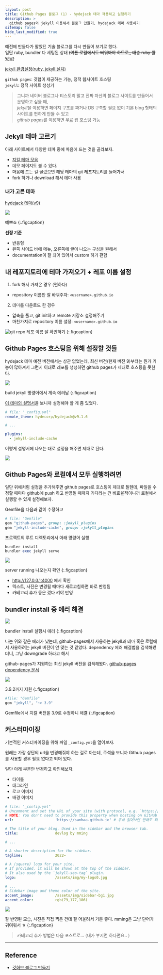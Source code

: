 ```yaml
---
layout: post
title: Github Pages 블로그 (1) - hydejack 테마 적용하고 실행하기
description: >
  github pages와 jekyll 이용해서 블로그 만들기, hydejack 테마 사용하기
sitemap: false
hide_last_modified: true
---
```


예전에 만들다가 말았던 기술 블로그를 다시 만들어 보기로 했다.  
일단 ruby, bundler 다 세팅된 상태 ~~(여튼 로컬에서도 띄워봐야 하므로,, 대충 ruby 깔았음)~~

[jekyll 환경설정(ruby, jekyll 설치)](https://github.com/sanhaa/Study/blob/main/Jekyll.md)

`github pages`: 깃헙이 제공하는 기능, 정적 웹사이트 호스팅  
`jekyll`: 정적 사이트 생성기

> 그니까 네이버 블로그나 티스토리 말고 진짜 자신의 블로그 사이트를 만들어서 운영하고 싶을 때,  
*jekyll*을 이용하면 페이지 구조를 짜거나 DB 구축할 필요 없이 기본 blog 형태의 사이트를 편하게 만들 수 있고  
*github pages*를 이용하면 무료 웹 호스팅 가능



## Jekyll 테마 고르기

아래 사이트에서 다양한 테마 중에 마음에 드는 것을 골라보자.  

- [지킬 테마 모음](http://jekyllthemes.org/)
- 데모 페이지도 볼 수 있다.
- 마음에 드는 걸 골랐으면 해당 테마의 git 레포지토리를 들어가서
- fork 하거나 download 해서 테마 사용


### 내가 고른 테마

[hydejack 테마(v9)](https://hydejack.com/)

![](https://hydejack.com/assets/img/blog/hydejack-9.jpg)

예쁘죠
{:.figcaption}


**선정 기준**
- 반응형
- 왼쪽 사이드 바에 메뉴, 오른쪽에 글이 나오는 구성을 원해서
- documentation이 잘 되어 있어서 custom 하기 편함

## 내 레포지토리에 테마 가져오기 + 레포 이름 설정

1. fork 해서 가져온 경우 (편하다)
  - repository 이름만 잘 바꿔주자: `<username>.github.io`
2. 테마를 다운로드 한 경우
  - 압축을 풀고, git init하고 remote 저장소 설정해주기
  - 마찬가지로 repository 이름 설정: `<username>.github.io`

![](/assets/img/220927/git-repo.png "git repo")
레포 이름 잘 확인하기
{:.figcaption}


## Github Pages 호스팅을 위해 설정할 것들 

hydejack 테마 예전 버전에서는 상관 없었는데, 최신 버전(현재 버전 9)부터는 뭔가 기능이 많아져서 그런지 이대로 레포를 생성하면 github pages가 제대로 호스팅을 못한다. 

![](/assets/img/220927/gp-error.PNG)

build jekyll 명령어에서 계속 에러남
{:.figcaption}

[이 테마의 설명서](https://hydejack.com/docs/install/#github-pages)을 보니까 설정해야 할 게 좀 있었다.

~~~yml
# file: "_config.yml"
remote_theme: hydecorp/hydejack@v9.1.6

# ...

plugins:
  - jekyll-include-cache
~~~


이렇게 설명서에 나오는 대로 설정을 해주면 제대로 된다.

![](/assets/img/220927/gp-success.png)


## Github Pages와 로컬에서 모두 실행하려면

일단 위에처럼 설정을 추가해주면 github pages로 호스팅이 제대로 될텐데, 파일을 수정할 때마다 github에 push 하고 반영될 때까지 기다리는 건 비효율적이니까 로컬에서 실행할 수 있게 설정해보자.

Gemfile을 다음과 같이 수정하고

~~~ruby
# file: "Gemfile"
gem "github-pages", group: :jekyll_plugins
gem "jekyll-include-cache", group: :jekyll_plugins
~~~

프로젝트의 루트 디렉토리에서 아래 명령어 실행
~~~ruby
bundler install
bundler exec jekyll serve
~~~

![](/assets/img/220927/bundler-exec.jpg)

server running 나오는지 확인
{:.figcaption}

+ http://127.0.0.1:4000 에서 확인
+ 텍스트, 사진은 변경될 때마다 새로고침하면 바로 반영됨
+ 카테고리 추가 등은 껐다 켜야 반영

## bundler install 중 에러 해결

![](/assets/img/220927/bundler-error.jpg)  

bundler install 실행시 에러
{:.figcaption}

나는 위와 같은 에러가 났는데, github-pages에서 사용하는 jekyll과 테마 혹은 로컬에서 사용하려는 jekyll 버전이 안 맞는 것 같았다.
dependency 에러 해결법을 검색해봤더니, 그냥 downgrade 하라고 해서

github-pages가 지원하는 최신 jekyll 버전을 검색해봤다. [github-pages dependency 문서](
https://pages.github.com/versions/)

![](/assets/img/220927/gp-dep.jpg)

3.9.2까지 지원
{:.figcaption}

~~~ruby
#file: "Gemfile"
gem "jekyll", "~> 3.9"
~~~
Gemfile에서 지킬 버전을 3.9로 수정하니 해결
{:.figcaption}


## 커스터마이징

기본적인 커스터마이징을 위해 파일 `_config.yml`을 열어보자.

원래는 가장 상단의 url을 변경해줘야 하는 걸로 아는데, 주석을 보니까 Github pages를 사용할 경우 필요 없다고 되어 있다.

일단 아래 부분만 변경하고 확인해보자.
- 타이틀
- 태그라인
- 로고 이미지
- 배경 이미지

~~~yml
# file: "_config.yml"
# Uncomment and set the URL of your site (with protocol, e.g. `https://`)
# NOTE: You don't need to provide this property when hosting on GitHub Pages or Netlify.
url:                   'https://sanhaa.github.io' # 주석 읽어보면 안해도 되는데 그냥 함

# The title of your blog. Used in the sidebar and the browser tab.
title:                 devlog by mming

# ...

# A shorter description for the sidebar.
tagline:               2022~

# A (square) logo for your site.
# If provided, it will be shown at the top of the sidebar.
# It also used by the `jekyll-seo-tag` plugin.
logo:                  /assets/img/my-logo0.jpg

# ...
# Sidebar image and theme color of the site.
accent_image:          /assets/img/sidebar-bg1.jpg
accent_color:          rgb(79,177,186)
~~~


![](/assets/img/2022-09-27-jekyll-blog/2024-01-23-22-50-58.png)

잘 반영된 모습, 사진은 직접 찍은 건데 잘 어울려서 기분 좋다. mming은 그냥 단어가 귀여워서 ㅎ
{:.figcaption}

> 카테고리 추가 방법은 다음 포스트로... (내가 부지런 하다면요.. )

----
## Reference
- [깃허브 블로그 만들기](https://velog.io/@shg4821/%EA%B9%83%ED%97%88%EB%B8%8C-%EB%B8%94%EB%A1%9C%EA%B7%B8-%EB%A7%8C%EB%93%A4%EA%B8%B0-1)

